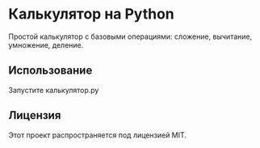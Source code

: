 # Калькулятор на Python

Простой калькулятор с базовыми операциями: сложение, вычитание, умножение, деление.

## Использование
Запустите калькулятор.py

## Лицензия
Этот проект распространяется под лицензией MIT.